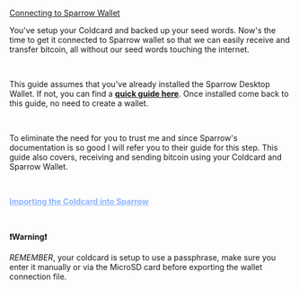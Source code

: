 [Connecting to Sparrow Wallet](#connecting-to-sparrow-wallet)

You've setup your Coldcard and backed up your seed words. Now's the time to get it connected to Sparrow wallet so that 
we can easily receive and transfer bitcoin, all without our seed words touching the internet.


<br>

This guide assumes that you've already installed the Sparrow Desktop Wallet. If not, you can find a **<a href="/guides/basic/desktop">quick guide here</a>**. Once installed come 
back to this guide, no need to create a wallet.

<br>

To eliminate the need for you to trust me and since Sparrow's documentation is so good I will refer you to their guide for this step. This guide also covers, receiving and sending
bitcoin using your Coldcard and Sparrow Wallet.

<br>

**<ins><a href="https://sparrowwallet.com/docs/coldcard-wallet.html#importing-the-coldcard-into-sparrow" style="color:#8cb4ff;">Importing the Coldcard into Sparrow</a><ins>**

<br>

**❗Warning❗**

*REMEMBER*, your coldcard is setup to use a passphrase, make sure you enter it manually or via the MicroSD card before exporting the wallet connection file.
